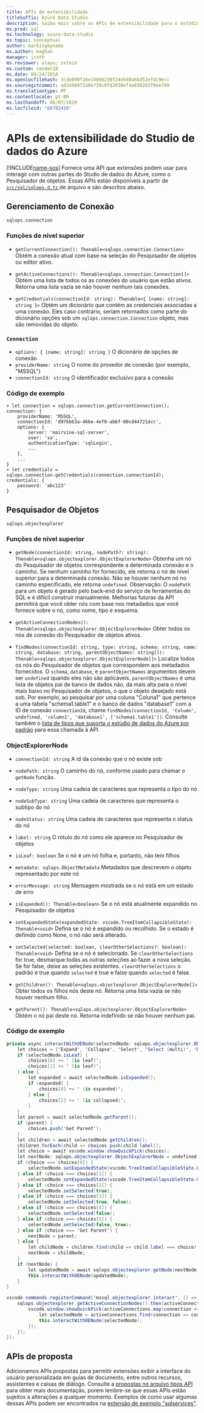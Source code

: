 ```yaml
---
title: APIs de extensibilidade
titleSuffix: Azure Data Studio
description: Saiba mais sobre as APIs de extensibilidade para o estúdio de dados do Azure
ms.prod: sql
ms.technology: azure-data-studio
ms.topic: conceptual
author: markingmyname
ms.author: maghan
manager: jroth
ms.reviewer: alayu; sstein
ms.custom: seodec18
ms.date: 09/24/2018
ms.openlocfilehash: 3cde890f16e14866238f24e5d8a6bd52efdc9ecc
ms.sourcegitcommit: ad2e98972a0e739c0fd2038ef4a030265f0ee788
ms.translationtype: MT
ms.contentlocale: pt-BR
ms.lasthandoff: 06/07/2019
ms.locfileid: "66782416"
---
```

# <a name="azure-data-studio-extensibility-apis"></a>APIs de extensibilidade do Studio de dados do Azure

[!INCLUDE[name-sos](../includes/name-sos.md)] Fornece uma API que extensões podem usar para interagir com outras partes do Studio de dados do Azure, como o Pesquisador de objetos. Essas APIs estão disponíveis a partir de [ `src/sql/sqlops.d.ts` ](https://github.com/Microsoft/azuredatastudio/blob/master/src/sql/sqlops.d.ts) de arquivo e são descritos abaixo.

## <a name="connection-management"></a>Gerenciamento de Conexão
`sqlops.connection`

### <a name="top-level-functions"></a>Funções de nível superior

- `getCurrentConnection(): Thenable<sqlops.connection.Connection>` Obtém a conexão atual com base na seleção do Pesquisador de objetos ou editor ativo.

- `getActiveConnections(): Thenable<sqlops.connection.Connection[]>` Obtém uma lista de todos os as conexões do usuário que estão ativos. Retorna uma lista vazia se não houver nenhum tais conexões.

- `getCredentials(connectionId: string): Thenable<{ [name: string]: string }>` Obtém um dicionário que contém as credenciais associadas a uma conexão. Eles caso contrário, seriam retornados como parte do dicionário opções sob um `sqlops.connection.Connection` objeto, mas são removidas do objeto. 

### `Connection`
- `options: { [name: string]: string }` O dicionário de opções de conexão
- `providerName: string` O nome do provedor de conexão (por exemplo, "MSSQL")
- `connectionId: string` O identificador exclusivo para a conexão

### <a name="example-code"></a>Código de exemplo
```
> let connection = sqlops.connection.getCurrentConnection();
connection: {
    providerName: 'MSSQL',
    connectionId: 'd97bb63a-466e-4ef0-ab6f-00cd44721dcc',
    options: {
        server: 'mairvine-sql-server',
        user: 'sa',
        authenticationType: 'sqlLogin',
        ...
    },
    ...
}
> let credentials = sqlops.connection.getCredentials(connection.connectionId);
credentials: {
    password: 'abc123'
}

```

## <a name="object-explorer"></a>Pesquisador de Objetos

`sqlops.objectexplorer`


### <a name="top-level-functions"></a>Funções de nível superior
- `getNode(connectionId: string, nodePath?: string): Thenable<sqlops.objectexplorer.ObjectExplorerNode>` Obtenha um nó do Pesquisador de objetos correspondente a determinada conexão e o caminho. Se nenhum caminho for fornecido, ele retorna o nó de nível superior para a determinada conexão. Não se houver nenhum nó no caminho especificado, ele retorna `undefined`. Observação: O `nodePath` para um objeto é gerado pelo back-end do serviço de ferramentas do SQL e é difícil construir manualmente. Melhorias futuras da API permitirá que você obter nós com base nos metadados que você fornece sobre o nó, como nome, tipo e esquema.

- `getActiveConnectionNodes(): Thenable<sqlops.objectexplorer.ObjectExplorerNode>` Obter todos os nós de conexão do Pesquisador de objetos ativos.

- `findNodes(connectionId: string, type: string, schema: string, name: string, database: string, parentObjectNames: string[]): Thenable<sqlops.objectexplorer.ObjectExplorerNode[]>` Localize todos os nós do Pesquisador de objetos que correspondem aos metadados fornecidos. O `schema`, `database`, e `parentObjectNames` argumentos devem ser `undefined` quando eles não são aplicáveis. `parentObjectNames` é uma lista de objetos pai de banco de dados não, da mais alta para o nível mais baixo no Pesquisador de objetos, o que o objeto desejado está sob. Por exemplo, ao pesquisar por uma coluna "Coluna1" que pertence a uma tabela "schema1.table1" e o banco de dados "database1" com a ID de conexão `connectionId`, chame `findNodes(connectionId, 'Column', undefined, 'column1', 'database1', ['schema1.table1'])`. Consulte também o [lista de tipos que suporta o estúdio de dados do Azure por padrão](https://github.com/Microsoft/azuredatastudio/wiki/Object-Explorer-types-supported-by-FindNodes-API) para essa chamada à API.

### <a name="objectexplorernode"></a>ObjectExplorerNode
- `connectionId: string` A id da conexão que o nó existe sob

- `nodePath: string` O caminho do nó, conforme usado para chamar o `getNode` função.

- `nodeType: string` Uma cadeia de caracteres que representa o tipo do nó

- `nodeSubType: string` Uma cadeia de caracteres que representa o subtipo do nó

- `nodeStatus: string` Uma cadeia de caracteres que representa o status do nó

- `label: string` O rótulo do nó como ele aparece no Pesquisador de objetos

- `isLeaf: boolean` Se o nó é um nó folha e, portanto, não tem filhos

- `metadata: sqlops.ObjectMetadata` Metadados que descrevem o objeto representado por este nó

- `errorMessage: string` Mensagem mostrada se o nó está em um estado de erro

- `isExpanded(): Thenable<boolean>` Se o nó está atualmente expandido no Pesquisador de objetos

- `setExpandedState(expandedState: vscode.TreeItemCollapsibleState): Thenable<void>` Defina se o nó é expandido ou recolhido. Se o estado é definido como None, o nó não será alterado.

- `setSelected(selected: boolean, clearOtherSelections?: boolean): Thenable<void>` Defina se o nó é selecionado. Se `clearOtherSelections` for true, desmarque todas as outras seleções ao fazer a nova seleção. Se for false, deixe as seleções existentes. `clearOtherSelections` o padrão é true quando `selected` é true e false quando `selected` é false.

- `getChildren(): Thenable<sqlops.objectexplorer.ObjectExplorerNode[]>` Obter todos os filhos nós deste nó. Retorna uma lista vazia se não houver nenhum filho.

- `getParent(): Thenable<sqlops.objectexplorer.ObjectExplorerNode>` Obtém o nó pai deste nó. Retorna indefinido se não houver nenhum pai.

### <a name="example-code"></a>Código de exemplo

```cs
private async interactWithOENode(selectedNode: sqlops.objectexplorer.ObjectExplorerNode): Promise<void> {
    let choices = ['Expand', 'Collapse', 'Select', 'Select (multi)', 'Deselect', 'Deselect (multi)'];
    if (selectedNode.isLeaf) {
        choices[0] += ' (is leaf)';
        choices[1] += ' (is leaf)';
    } else {
        let expanded = await selectedNode.isExpanded();
        if (expanded) {
            choices[0] += ' (is expanded)';
        } else {
            choices[1] += ' (is collapsed)';
        }
    }
    let parent = await selectedNode.getParent();
    if (parent) {
        choices.push('Get Parent');
    }
    let children = await selectedNode.getChildren();
    children.forEach(child => choices.push(child.label));
    let choice = await vscode.window.showQuickPick(choices);
    let nextNode: sqlops.objectexplorer.ObjectExplorerNode = undefined;
    if (choice === choices[0]) {
        selectedNode.setExpandedState(vscode.TreeItemCollapsibleState.Expanded);
    } else if (choice === choices[1]) {
        selectedNode.setExpandedState(vscode.TreeItemCollapsibleState.Collapsed);
    } else if (choice === choices[2]) {
        selectedNode.setSelected(true);
    } else if (choice === choices[3]) {
        selectedNode.setSelected(true, false);
    } else if (choice === choices[4]) {
        selectedNode.setSelected(false);
    } else if (choice === choices[5]) {
        selectedNode.setSelected(false, true);
    } else if (choice === 'Get Parent') {
        nextNode = parent;
    } else {
        let childNode = children.find(child => child.label === choice);
        nextNode = childNode;
    }
    if (nextNode) {
        let updatedNode = await sqlops.objectexplorer.getNode(nextNode.connectionId, nextNode.nodePath);
        this.interactWithOENode(updatedNode);
    }
}

vscode.commands.registerCommand('mssql.objectexplorer.interact', () => {
    sqlops.objectexplorer.getActiveConnectionNodes().then(activeConnections => {
        vscode.window.showQuickPick(activeConnections.map(connection => connection.label + ' ' + connection.connectionId)).then(selection => {
            let selectedNode = activeConnections.find(connection => connection.label + ' ' + connection.connectionId === selection);
            this.interactWithOENode(selectedNode);
        });
    });
});
```

## <a name="proposed-apis"></a>APIs de proposta

Adicionamos APIs propostas para permitir extensões exibir a interface do usuário personalizada em guias de documento, entre outros recursos, assistentes e caixas de diálogo. Consulte a [propostas no arquivo tipos API](https://github.com/Microsoft/azuredatastudio/blob/master/src/sql/sqlops.proposed.d.ts) para obter mais documentação, porém lembre-se que essas APIs estão sujeitos a alterações a qualquer momento. Exemplos de como usar algumas dessas APIs podem ser encontrados na [extensão de exemplo "sqlservices"](https://github.com/Microsoft/azuredatastudio/tree/master/samples/sqlservices).


